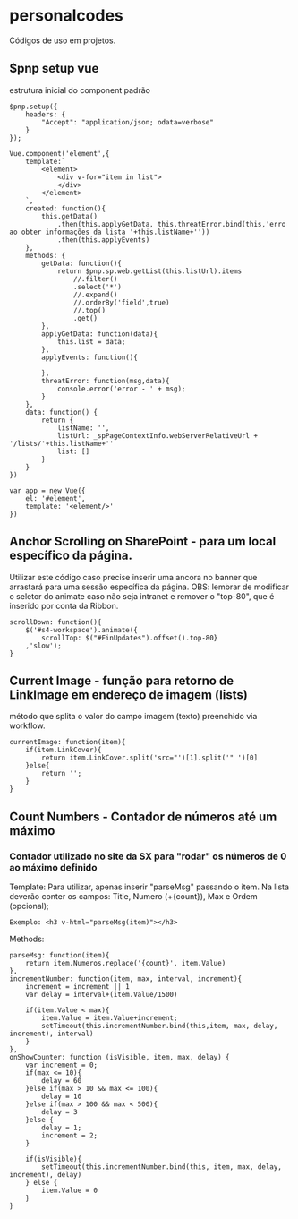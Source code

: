 # personalcodes
Códigos de uso em projetos.

## $pnp setup vue
estrutura inicial do component padrão
```
$pnp.setup({
    headers: {
        "Accept": "application/json; odata=verbose"
    }
});

Vue.component('element',{
	template:`
        <element>
            <div v-for="item in list">
            </div>
        </element>
    `,
	created: function(){
        this.getData()
            .then(this.applyGetData, this.threatError.bind(this,'erro ao obter informações da lista '+this.listName+''))
            .then(this.applyEvents)
	},
	methods: {
        getData: function(){
            return $pnp.sp.web.getList(this.listUrl).items
                //.filter()
                .select('*')
                //.expand()
                //.orderBy('field',true)
                //.top()
                .get()
        },
        applyGetData: function(data){
            this.list = data;
        },
        applyEvents: function(){

        },
        threatError: function(msg,data){
			console.error('error - ' + msg);
		}
	},
	data: function() {
		return {
			listName: '',
            listUrl: _spPageContextInfo.webServerRelativeUrl + '/lists/'+this.listName+''
			list: []
		}
	}
})

var app = new Vue({
    el: '#element',
    template: '<element/>'
})
```

## Anchor Scrolling on SharePoint - para um local específico da página.
Utilizar este código caso precise inserir uma ancora no banner que arrastará para uma sessão específica da página.
OBS: lembrar de modificar o seletor do animate caso não seja intranet e remover o "top-80", que é inserido por conta da Ribbon.
```
scrollDown: function(){
    $('#s4-workspace').animate({
        scrollTop: $("#FinUpdates").offset().top-80}
    ,'slow');
}
```

## Current Image - função para retorno de LinkImage em endereço de imagem (lists)
método que splita o valor do campo imagem (texto) preenchido via workflow.
```
currentImage: function(item){
    if(item.LinkCover){
        return item.LinkCover.split('src="')[1].split('" ')[0]
    }else{
        return '';
    }
}
```

## Count Numbers - Contador de números até um máximo
### Contador utilizado no site da SX para "rodar" os números de 0 ao máximo definido
Template: Para utilizar, apenas inserir "parseMsg" passando o item. Na lista deverão conter os campos: Title, Numero (+{count}), Max e Ordem (opcional);
```
Exemplo: <h3 v-html="parseMsg(item)"></h3>
```

Methods:
```
parseMsg: function(item){
    return item.Numeros.replace('{count}', item.Value)
},
incrementNumber: function(item, max, interval, increment){
    increment = increment || 1
    var delay = interval+(item.Value/1500)

    if(item.Value < max){
        item.Value = item.Value+increment;
        setTimeout(this.incrementNumber.bind(this,item, max, delay, increment), interval)
    }
},
onShowCounter: function (isVisible, item, max, delay) {
    var increment = 0;
    if(max <= 10){
        delay = 60
    }else if(max > 10 && max <= 100){
        delay = 10
    }else if(max > 100 && max < 500){
        delay = 3
    }else {
        delay = 1;
        increment = 2;
    }

    if(isVisible){
        setTimeout(this.incrementNumber.bind(this, item, max, delay, increment), delay)
    } else {
        item.Value = 0
    }
}
```